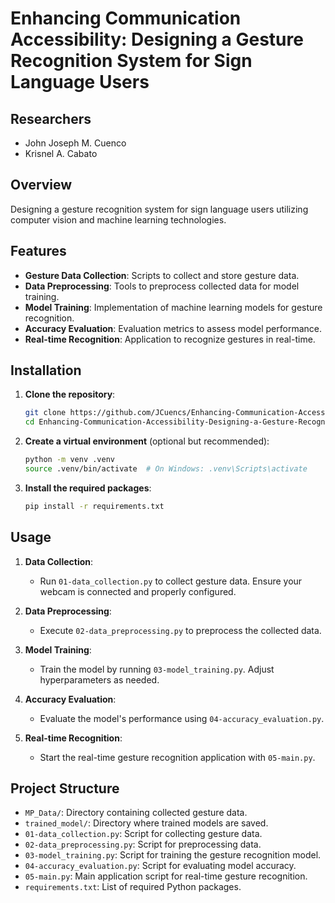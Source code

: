 # Enhancing Communication Accessibility: Designing a Gesture Recognition System for Sign Language Users

## Researchers

- John Joseph M. Cuenco
- Krisnel A. Cabato

## Overview

Designing a gesture recognition system for sign language users utilizing computer vision and machine learning technologies.

## Features

- **Gesture Data Collection**: Scripts to collect and store gesture data.
- **Data Preprocessing**: Tools to preprocess collected data for model training.
- **Model Training**: Implementation of machine learning models for gesture recognition.
- **Accuracy Evaluation**: Evaluation metrics to assess model performance.
- **Real-time Recognition**: Application to recognize gestures in real-time.

## Installation

1. **Clone the repository**:

   ```bash
   git clone https://github.com/JCuencs/Enhancing-Communication-Accessibility-Designing-a-Gesture-Recognition-System-for-Sign-Language-Users.git
   cd Enhancing-Communication-Accessibility-Designing-a-Gesture-Recognition-System-for-Sign-Language-Users
   ```

2. **Create a virtual environment** (optional but recommended):

   ```bash
   python -m venv .venv
   source .venv/bin/activate  # On Windows: .venv\Scripts\activate
   ```

3. **Install the required packages**:

   ```bash
   pip install -r requirements.txt
   ```

## Usage

1. **Data Collection**:

   - Run `01-data_collection.py` to collect gesture data. Ensure your webcam is connected and properly configured.

2. **Data Preprocessing**:

   - Execute `02-data_preprocessing.py` to preprocess the collected data.

3. **Model Training**:

   - Train the model by running `03-model_training.py`. Adjust hyperparameters as needed.

4. **Accuracy Evaluation**:

   - Evaluate the model's performance using `04-accuracy_evaluation.py`.

5. **Real-time Recognition**:

   - Start the real-time gesture recognition application with `05-main.py`.

## Project Structure

- `MP_Data/`: Directory containing collected gesture data.
- `trained_model/`: Directory where trained models are saved.
- `01-data_collection.py`: Script for collecting gesture data.
- `02-data_preprocessing.py`: Script for preprocessing data.
- `03-model_training.py`: Script for training the gesture recognition model.
- `04-accuracy_evaluation.py`: Script for evaluating model accuracy.
- `05-main.py`: Main application script for real-time gesture recognition.
- `requirements.txt`: List of required Python packages.
